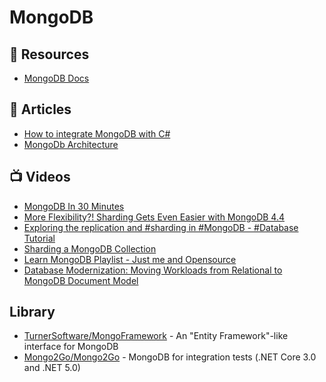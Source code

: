 # MongoDB

## 📘 Resources
- [MongoDB Docs](https://docs.mongodb.com/)

## 📕 Articles
- [How to integrate MongoDB with C#](https://www.code4it.dev/blog/mongodb-introduction-with-csharp)
- [MongoDb Architecture](http://horicky.blogspot.com/2012/04/mongodb-architecture.html)
## 📺 Videos
- [MongoDB In 30 Minutes](https://www.youtube.com/watch?v=pWbMrx5rVBE)
- [More Flexibility?! Sharding Gets Even Easier with MongoDB 4.4](https://www.youtube.com/watch?v=wGgMnJQunEc)
- [Exploring the replication and #sharding in #MongoDB - #Database Tutorial](https://www.youtube.com/watch?v=oH-gQ4JdXQc)
- [Sharding a MongoDB Collection](https://www.youtube.com/watch?v=Rwg26U0Zs1o)
- [Learn MongoDB Playlist - Just me and Opensource](https://www.youtube.com/playlist?list=PL34sAs7_26wPvZJqUJhjyNtm7UedWR8Ps)
- [Database Modernization: Moving Workloads from Relational to MongoDB Document Model](https://www.mongodb.com/presentations/database-modernization-replacing-relational-databases-with-mongo-db?p=60d2aba22d1bcb03ab22e29e&utm_campaign=Int_WB_Modernization%20Replacing%20Relational%20Databases%20with%20MongoDB_06_21_APAC_Follow%20up&utm_medium=email&utm_source=eloqua&utm_term=Webinar%20Recording%20-%20Moving%20Workloads%20from%20Relational%20to%20MongoDB%20Document%20Model)
## Library
- [TurnerSoftware/MongoFramework](https://github.com/TurnerSoftware/MongoFramework) - An "Entity Framework"-like interface for MongoDB
- [Mongo2Go/Mongo2Go](https://github.com/Mongo2Go/Mongo2Go) - MongoDB for integration tests (.NET Core 3.0 and .NET 5.0)
